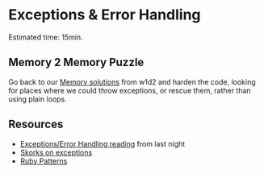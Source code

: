 # Exceptions & Error Handling  

Estimated time: 15min.

## Memory 2 Memory Puzzle

Go back to our [Memory solutions][memory-solutions] from w1d2 and harden the code, looking for places where we could throw exceptions, or rescue them, rather than using plain loops.

## Resources

* [Exceptions/Error Handling reading][error-reading] from last night
* [Skorks on exceptions][skorks-exceptions]
* [Ruby Patterns][Ruby-Patterns]

[error-reading]: ../../readings/errors.md
[skorks-exceptions]: http://www.skorks.com/2009/09/ruby-exceptions-and-exception-handling/
[Ruby-Patterns]: https://github.com/adomokos/DesignPatterns-Ruby/
[memory-solutions]: ../memory/solution/
